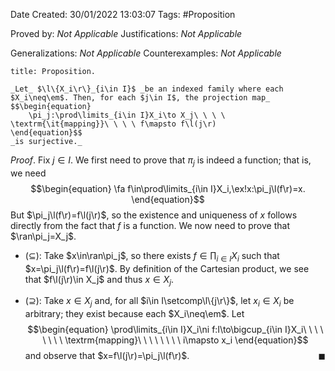 <div class="topSpace"></div>

Date Created: 30/01/2022 13:03:07
Tags: #Proposition

Proved by: _Not Applicable_
Justifications: _Not Applicable_

Generalizations: _Not Applicable_
Counterexamples: _Not Applicable_

``` ad-Proposition
title: Proposition.

_Let_ $\l\{X_i\r\}_{i\in I}$ _be an indexed family where each $X_i\neq\em$. Then, for each $j\in I$, the projection map_
$$\begin{equation}
    \pi_j:\prod\limits_{i\in I}X_i\to X_j\ \ \ \ \textrm{\it{mapping}}\ \ \ \ f\mapsto f\l(j\r)
\end{equation}$$
_is surjective._

```

_Proof_. Fix $j\in I$. We first need to prove that $\pi_j$ is indeed a function; that is, we need
$$\begin{equation}
    \fa f\in\prod\limits_{i\in I}X_i,\ex!x:\pi_j\l(f\r)=x.
\end{equation}$$
But $\pi_j\l(f\r)=f\l(j\r)$, so the existence and uniqueness of $x$ follows directly from the fact that $f$ is a function. We now need to prove that $\ran\pi_j=X_j$.
* ($\subseteq$): Take $x\in\ran\pi_j$, so there exists $f\in\prod_{i\in I}X_i$ such that $x=\pi_j\l(f\r)=f\l(j\r)$. By definition of the Cartesian product, we see that $f\l(j\r)\in X_j$ and thus $x\in X_j$.

* ($\supseteq$): Take $x\in X_j$ and, for all $i\in I\setcomp\l\{j\r\}$, let $x_i\in X_i$ be arbitrary; they exist because each $X_i\neq\em$. Let
$$\begin{equation}
    \prod\limits_{i\in I}X_i\ni f:I\to\bigcup_{i\in I}X_i\ \ \ \ \ \ \ \ \textrm{mapping}\ \ \ \ \ \ \ \ i\mapsto x_i
\end{equation}$$
and observe that $x=f\l(j\r)=\pi_j\l(f\r)$.<span style="float:right;">$\blacksquare$</span>
